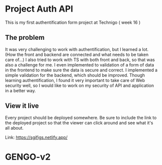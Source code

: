 # Project Auth API

This is my first authentification form project at Technigo ( week 16 )

## The problem

It was very challenging to work with authentification, but I learned a lot. (How the front and backend are connected and what needs to be taken care of...)
I also tried to work with TS with both front and back, so that was also a challenge for me. I even implemented to validation of a form of data in the frontend to make sure the data is secure and correct. I implemented a simple validation for the backend, which should be improved.
Though learning authentification, I found it very important to take care of Web security well, so I would like to work on my security of API and application in a better way.

## View it live

Every project should be deployed somewhere. Be sure to include the link to the deployed project so that the viewer can click around and see what it's all about.

Link: https://sgifigs.netlify.app/
# GENGO-v2
